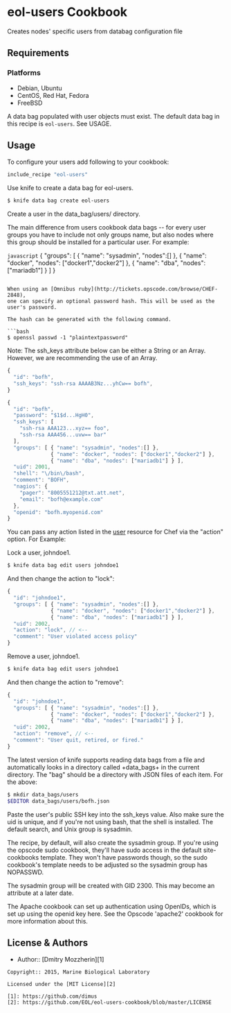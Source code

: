 eol-users Cookbook
==============
Creates nodes' specific users from databag configuration file


Requirements
------------
### Platforms
- Debian, Ubuntu
- CentOS, Red Hat, Fedora
- FreeBSD

A data bag populated with user objects must exist. The default data
bag in this recipe is `eol-users`. See USAGE.


Usage
-----

To configure your users add following to your cookbook: 

```ruby
include_recipe "eol-users"
```

Use knife to create a data bag for eol-users.

```bash
$ knife data bag create eol-users
```

Create a user in the data_bag/users/ directory.

The main difference from users cookbook data bags -- for every user groups
you have to include not only groups name, but also nodes where this group
should be installed for a particular user. For example:

```javascript```
{
  "groups": [ { "name": "sysadmin", "nodes":[] },
              { "name": "docker", "nodes": ["docker1","docker2"] },
              { "name": "dba", "nodes": ["mariadb1"] } ]
}
```

When using an [Omnibus ruby](http://tickets.opscode.com/browse/CHEF-2848), 
one can specify an optional password hash. This will be used as the 
user's password.

The hash can be generated with the following command.

```bash
$ openssl passwd -1 "plaintextpassword"
```

Note: The ssh_keys attribute below can be either a String or an Array. 
However, we are recommending the use of an Array.

```javascript
{
  "id": "bofh",
  "ssh_keys": "ssh-rsa AAAAB3Nz...yhCw== bofh",
}
```

```javascript
{
  "id": "bofh",
  "password": "$1$d...HgH0",
  "ssh_keys": [
    "ssh-rsa AAA123...xyz== foo",
    "ssh-rsa AAA456...uvw== bar"
  ],
  "groups": [ { "name": "sysadmin", "nodes":[] },
              { "name": "docker", "nodes": ["docker1","docker2"] },
              { "name": "dba", "nodes": ["mariadb1"] } ],
  "uid": 2001,
  "shell": "\/bin\/bash",
  "comment": "BOFH",
  "nagios": {
    "pager": "8005551212@txt.att.net",
    "email": "bofh@example.com"
  },
  "openid": "bofh.myopenid.com"
}
```

You can pass any action listed in the 
[user](http://docs.opscode.com/chef/resources.html#id237) 
resource for Chef via the "action" option. For Example:

Lock a user, johndoe1.

```bash
$ knife data bag edit users johndoe1
```

And then change the action to "lock":

```javascript
{
  "id": "johndoe1",
  "groups": [ { "name": "sysadmin", "nodes":[] },
              { "name": "docker", "nodes": ["docker1","docker2"] },
              { "name": "dba", "nodes": ["mariadb1"] } ],
  "uid": 2002,
  "action": "lock", // <--
  "comment": "User violated access policy"
}
```

Remove a user, johndoe1.

```bash
$ knife data bag edit users johndoe1
```

And then change the action to "remove":

```javascript
{
  "id": "johndoe1",
  "groups": [ { "name": "sysadmin", "nodes":[] },
              { "name": "docker", "nodes": ["docker1","docker2"] },
              { "name": "dba", "nodes": ["mariadb1"] } ],
  "uid": 2002,
  "action": "remove", // <--
  "comment": "User quit, retired, or fired."
}
```

The latest version of knife supports reading data bags from a file and automatically looks in a directory called +data_bags+ in the current directory. The "bag" should be a directory with JSON files of each item. For the above:

```bash
$ mkdir data_bags/users
$EDITOR data_bags/users/bofh.json
```

Paste the user's public SSH key into the ssh_keys value. Also make sure the uid is unique, and if you're not using bash, that the shell is installed. The default search, and Unix group is sysadmin.

The recipe, by default, will also create the sysadmin group. If you're using the opscode sudo cookbook, they'll have sudo access in the default site-cookbooks template. They won't have passwords though, so the sudo cookbook's template needs to be adjusted so the sysadmin group has NOPASSWD.

The sysadmin group will be created with GID 2300. This may become an attribute at a later date.

The Apache cookbook can set up authentication using OpenIDs, which is set up using the openid key here. See the Opscode 'apache2' cookbook for more information about this.


License & Authors
-----------------
- Author:: [Dmitry Mozzherin][1]

```text
Copyright:: 2015, Marine Biological Laboratory

Licensed under the [MIT License][2]

[1]: https://github.com/dimus
[2]: https://github.com/EOL/eol-users-cookbook/blob/master/LICENSE
